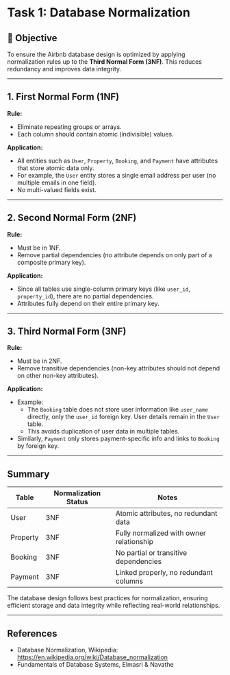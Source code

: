 # Task 1: Database Normalization

## 📌 Objective
To ensure the Airbnb database design is optimized by applying normalization rules up to the **Third Normal Form (3NF)**. This reduces redundancy and improves data integrity.

---

## 1. First Normal Form (1NF)

**Rule:**  
- Eliminate repeating groups or arrays.  
- Each column should contain atomic (indivisible) values.

**Application:**  
- All entities such as `User`, `Property`, `Booking`, and `Payment` have attributes that store atomic data only.  
- For example, the `User` entity stores a single email address per user (no multiple emails in one field).  
- No multi-valued fields exist.

---

## 2. Second Normal Form (2NF)

**Rule:**  
- Must be in 1NF.  
- Remove partial dependencies (no attribute depends on only part of a composite primary key).

**Application:**  
- Since all tables use single-column primary keys (like `user_id`, `property_id`), there are no partial dependencies.  
- Attributes fully depend on their entire primary key.

---

## 3. Third Normal Form (3NF)

**Rule:**  
- Must be in 2NF.  
- Remove transitive dependencies (non-key attributes should not depend on other non-key attributes).

**Application:**  
- Example:  
  - The `Booking` table does not store user information like `user_name` directly, only the `user_id` foreign key. User details remain in the `User` table.  
  - This avoids duplication of user data in multiple tables.  
- Similarly, `Payment` only stores payment-specific info and links to `Booking` by foreign key.

---

## Summary

| Table    | Normalization Status | Notes                                  |
|----------|----------------------|----------------------------------------|
| User     | 3NF                  | Atomic attributes, no redundant data  |
| Property | 3NF                  | Fully normalized with owner relationship |
| Booking  | 3NF                  | No partial or transitive dependencies  |
| Payment  | 3NF                  | Linked properly, no redundant columns |

The database design follows best practices for normalization, ensuring efficient storage and data integrity while reflecting real-world relationships.

---

## References

- Database Normalization, Wikipedia: https://en.wikipedia.org/wiki/Database_normalization  
- Fundamentals of Database Systems, Elmasri & Navathe

